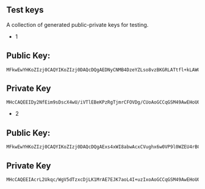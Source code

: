 ## Test keys
A collection of generated public-private keys for testing.

- 1 
## Public Key:
```
MFkwEwYHKoZIzj0CAQYIKoZIzj0DAQcDQgAEDNyCNMB4DzeYZLso8vzBKGRLATtfl+kLAWGc30+ooG9rQCXKcsXPQ3813/i7nEHm15emJ2ajQiqtYknT+SpVNA==
```

## Private Key
```
MHcCAQEEIDy2NfEim9sDscX4wU/iVTlEBeKPzRgTjmrCFOVDg/CUoAoGCCqGSM49AwEHoUQDQgAEDNyCNMB4DzeYZLso8vzBKGRLATtfl+kLAWGc30+ooG9rQCXKcsXPQ3813/i7nEHm15emJ2ajQiqtYknT+SpVNA==
```

- 2
## Public Key:
```
MFkwEwYHKoZIzj0CAQYIKoZIzj0DAQcDQgAExs4xWI8abwAcxCVughx6w0VP9l0WZEU4rBCCnqoTC1YmdQG5/AEvjU6N+M5tbZSE+p068i9ktZ14q7fMbmLI8w==
```

## Private Key
```
MHcCAQEEIAcrL2Ukqc/WgV5dTzxcDjLK1MrAE7EJK7aoL4I+uzIxoAoGCCqGSM49AwEHoUQDQgAExs5xWI8abwAcxCVughx6w0VP9l0WZEU4rBCCnqoTC1YmdQG5/AEvjU6N+M5tbZSE+p068i9ktZ14q7fMbmLI8w==
```
